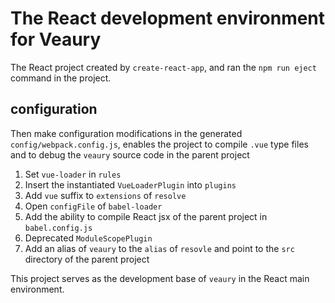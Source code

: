 # The React development environment for Veaury  
The React project created by `create-react-app`, and ran the `npm run eject` command in the project.

## configuration
Then make configuration modifications in the generated `config/webpack.config.js`, enables the project to compile `.vue` type files and to debug the `veaury` source code in the parent project  
1. Set `vue-loader` in `rules`  
2. Insert the instantiated `VueLoaderPlugin` into `plugins`  
3. Add `vue` suffix to `extensions` of `resolve`  
4. Open `configFile` of `babel-loader`  
5. Add the ability to compile React jsx of the parent project in `babel.config.js`  
6. Deprecated `ModuleScopePlugin`  
7. Add an alias of `veaury` to the `alias` of `resovle` and point to the `src` directory of the parent project  

This project serves as the development base of `veaury` in the React main environment.  
